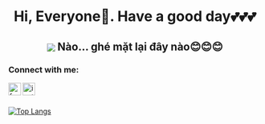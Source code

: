 <h1 align="center"> Hi, Everyone🐾. Have a good day💕💕💕 </h1>

<h2 align="center"> <img src="https://user-images.githubusercontent.com/71754731/143772295-3cbff4c7-6b31-4591-a452-d97a0d7ff83c.gif" with="100" heigh="100" align="center"> Nào... ghé mặt lại đây nào😊😊😊 </h2>
  
### Connect with me: 
[<img align="left" alt="facebook" width="25px" src="https://cdn-icons-png.flaticon.com/512/5968/5968764.png" />][facebook]
[<img align="left" alt="instagram" width="25px" src="https://cdn-icons-png.flaticon.com/512/2111/2111463.png" />][instagram]
  
<br/> <br/>

[![Top Langs](https://github-readme-stats.vercel.app/api/top-langs/?username=TaHieu279&layout=compact&theme=radical)](https://github.com/TaHieu279)

  
[facebook]: https://www.facebook.com/TaHieu2709/
[instagram]: https://www.instagram.com/tvh279/

